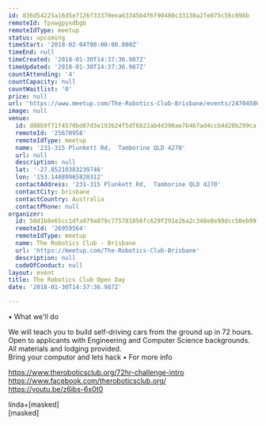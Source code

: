 ```yaml
---
id: 836d54225a16d5e7126f33370eea63345b4f6f90480c33130a2fe075c56c898b
remoteId: fpxwgpyxdbgb
remoteIdType: meetup
status: upcoming
timeStart: '2018-02-04T00:00:00.000Z'
timeEnd: null
timeCreated: '2018-01-30T14:37:36.987Z'
timeUpdated: '2018-01-30T14:37:36.987Z'
countAttending: '4'
countCapacity: null
countWaitlist: '0'
price: null
url: 'https://www.meetup.com/The-Robotics-Club-Brisbane/events/247045861/'
image: null
venue:
  id: d08b9f71f4570bd07d3e193b24f5df6b22ab4d390ae7b4b7ad4ccb4d20b299ca
  remoteId: '25670958'
  remoteIdType: meetup
  name: '231-315 Plunkett Rd,  Tamborine QLD 4270'
  url: null
  description: null
  lat: '-27.85219383239746'
  lon: '153.14089965820312'
  contactAddress: '231-315 Plunkett Rd,  Tamborine QLD 4270'
  contactCity: brisbane
  contactCountry: Australia
  contactPhone: null
organizer:
  id: 50d1b8e65cc1dfa979a879c775781856fc629f291e26a2c348e8e99dcc50eb99
  remoteId: '26959564'
  remoteIdType: meetup
  name: The Robotics Club - Brisbane
  url: 'https://meetup.com/The-Robotics-Club-Brisbane'
  description: null
  codeOfConduct: null
layout: event
title: The Robotics Club Open Day
date: '2018-01-30T14:37:36.987Z'

---
```

<p>• What we'll do</p> <p>We will teach you to build self-driving cars from the ground up in 72 hours. Open to applicants with Engineering and Computer Science backgrounds. All materials and lodging provided.<br/>Bring your computor and lets hack • For more info</p> <p><a href="https://www.theroboticsclub.org/72hr-challenge-intro" class="linkified">https://www.theroboticsclub.org/72hr-challenge-intro</a><br/><a href="https://www.facebook.com/theroboticsclub.org/" class="linkified">https://www.facebook.com/theroboticsclub.org/</a><br/><a href="https://youtu.be/z6ibs-6x0t0" class="embedded">https://youtu.be/z6ibs-6x0t0</a></p> <p>linda+[masked]<br/>[masked]</p>
